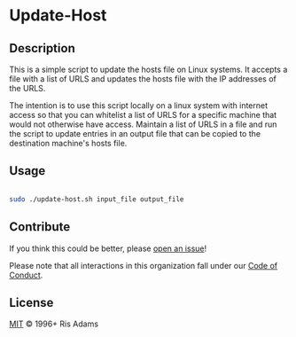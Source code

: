 # Update-Host

## Description

This is a simple script to update the hosts file on Linux systems.
It accepts a file with a list of URLS and updates the hosts file with the IP addresses of the URLS.

The intention is to use this script locally on a linux system with internet access so that you can whitelist a list of URLS for a specific machine that would not otherwise have access.
Maintain a list of URLS in a file and run the script to update entries in an output file that can be copied to the destination machine's hosts file.

## Usage

```sh

sudo ./update-host.sh input_file output_file

```

## Contribute

If you think this could be better, please [open an issue](https://github.com/risadams/update-host/issues/new)!

Please note that all interactions in this organization fall under our [Code of Conduct](CODE_OF_CONDUCT.md).

## License

[MIT](LICENSE) © 1996+ Ris Adams
